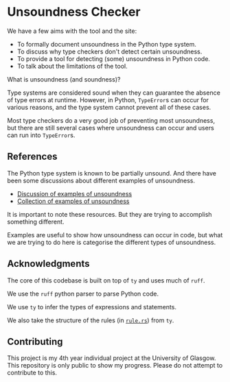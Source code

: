 # Unsoundness Checker

We have a few aims with the tool and the site:
- To formally document unsoundness in the Python type system.
- To discuss why type checkers don't detect certain unsoundness.
- To provide a tool for detecting (some) unsoundness in Python code.
- To talk about the limitations of the tool.

What is unsoundness (and soundness)?

Type systems are considered sound when they can guarantee the absence of type errors at runtime.
However, in Python, `TypeError`s can occur for various reasons, and the type system cannot prevent all of these cases.

Most type checkers do a very good job of preventing most unsoundness, but there are still several cases where unsoundness
can occur and users can run into `TypeError`s.

## References

The Python type system is known to be partially unsound. And there have been some discussions about different examples of unsoundness.

- [Discussion of examples of unsoundness](https://discuss.python.org/t/collecting-examples-of-unsoundness/97568)
- [Collection of examples of unsoundness](https://github.com/JelleZijlstra/unsoundness)

It is important to note these resources. But they are trying to accomplish something different.

Examples are useful to show how unsoundness can occur in code,
but what we are trying to do here is categorise the different types of unsoundness.

## Acknowledgments

The core of this codebase is built on top of `ty` and uses much of `ruff`.

We use the `ruff` python parser to parse Python code.

We use `ty` to infer the types of expressions and statements.

We also take the structure of the rules (in [`rule.rs`](crates/unsoundness_checker/src/rule.rs)) from `ty`.

## Contributing

This project is my 4th year individual project at the University of Glasgow.
This repository is only public to show my progress.
Please do not attempt to contribute to this.
